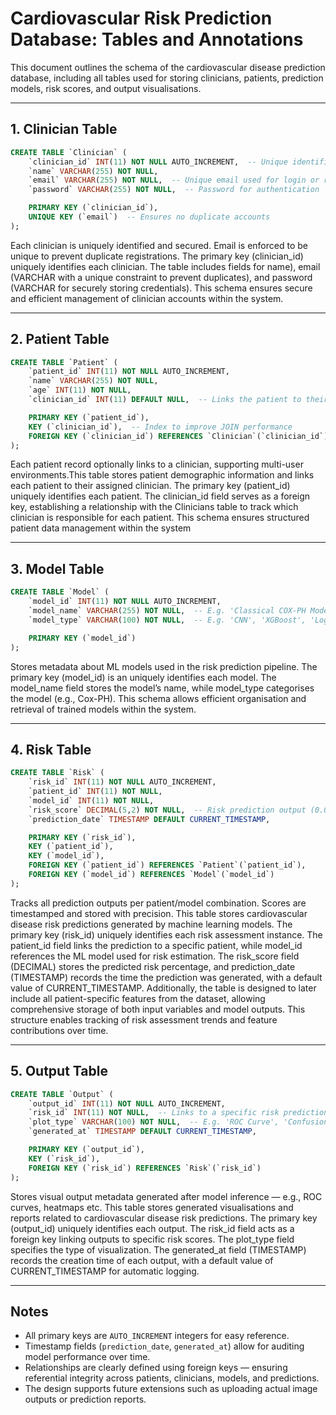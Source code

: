 
# Cardiovascular Risk Prediction Database: Tables and Annotations

This document outlines the schema of the cardiovascular disease prediction database, including all tables used for storing clinicians, patients, prediction models, risk scores, and output visualisations.

---

## 1. Clinician Table
```sql
CREATE TABLE `Clinician` (
    `clinician_id` INT(11) NOT NULL AUTO_INCREMENT,  -- Unique identifier for each clinician
    `name` VARCHAR(255) NOT NULL,
    `email` VARCHAR(255) NOT NULL,  -- Unique email used for login or reference
    `password` VARCHAR(255) NOT NULL,  -- Password for authentication

    PRIMARY KEY (`clinician_id`),
    UNIQUE KEY (`email`)  -- Ensures no duplicate accounts
);
```
Each clinician is uniquely identified and secured. Email is enforced to be unique to prevent duplicate registrations. The primary key (clinician_id) uniquely identifies each clinician. The table includes fields for name), email (VARCHAR with a unique constraint to prevent duplicates), and password (VARCHAR for securely storing credentials). This schema ensures secure and efficient management of clinician accounts within the system. 

---

## 2. Patient Table
```sql
CREATE TABLE `Patient` (
    `patient_id` INT(11) NOT NULL AUTO_INCREMENT,
    `name` VARCHAR(255) NOT NULL,
    `age` INT(11) NOT NULL,
    `clinician_id` INT(11) DEFAULT NULL,  -- Links the patient to their assigned clinician

    PRIMARY KEY (`patient_id`),
    KEY (`clinician_id`),  -- Index to improve JOIN performance
    FOREIGN KEY (`clinician_id`) REFERENCES `Clinician`(`clinician_id`)
);
```
Each patient record optionally links to a clinician, supporting multi-user environments.This table stores patient demographic information and links each patient to their assigned clinician. The primary key (patient_id) uniquely identifies each patient. The clinician_id field serves as a foreign key, establishing a relationship with the Clinicians table to track which clinician is responsible for each patient. This schema ensures structured patient data management within the system

---

## 3. Model Table
```sql
CREATE TABLE `Model` (
    `model_id` INT(11) NOT NULL AUTO_INCREMENT,
    `model_name` VARCHAR(255) NOT NULL,  -- E.g. 'Classical COX-PH Model', 'Elastic Net COX-PH' 
    `model_type` VARCHAR(100) NOT NULL,  -- E.g. 'CNN', 'XGBoost', 'Logistic Regression'

    PRIMARY KEY (`model_id`)
);
```
Stores metadata about ML models used in the risk prediction pipeline. The primary key (model_id) is an uniquely identifies each model. The model_name field stores the model’s name, while model_type categorises the model (e.g., Cox-PH). This schema allows efficient organisation and retrieval of trained models within the system.

---

## 4. Risk Table
```sql
CREATE TABLE `Risk` (
    `risk_id` INT(11) NOT NULL AUTO_INCREMENT,
    `patient_id` INT(11) NOT NULL,
    `model_id` INT(11) NOT NULL,
    `risk_score` DECIMAL(5,2) NOT NULL,  -- Risk prediction output (0.00 to 100.00)
    `prediction_date` TIMESTAMP DEFAULT CURRENT_TIMESTAMP,

    PRIMARY KEY (`risk_id`),
    KEY (`patient_id`),
    KEY (`model_id`),
    FOREIGN KEY (`patient_id`) REFERENCES `Patient`(`patient_id`),
    FOREIGN KEY (`model_id`) REFERENCES `Model`(`model_id`)
);
```
Tracks all prediction outputs per patient/model combination. Scores are timestamped and stored with precision. This table stores cardiovascular disease risk predictions generated by machine learning models. The primary key (risk_id) uniquely identifies each risk assessment instance. The patient_id field links the prediction to a specific patient, while model_id  references the ML model used for risk estimation. The risk_score field (DECIMAL) stores the predicted risk percentage, and prediction_date (TIMESTAMP) records the time the prediction was generated, with a default value of CURRENT_TIMESTAMP. Additionally, the table is designed to later include all patient-specific features from the dataset, allowing comprehensive storage of both input variables and model outputs. This structure enables tracking of risk assessment trends and feature contributions over time.

---

## 5. Output Table
```sql
CREATE TABLE `Output` (
    `output_id` INT(11) NOT NULL AUTO_INCREMENT,
    `risk_id` INT(11) NOT NULL,  -- Links to a specific risk prediction
    `plot_type` VARCHAR(100) NOT NULL,  -- E.g. 'ROC Curve', 'Confusion Matrix'
    `generated_at` TIMESTAMP DEFAULT CURRENT_TIMESTAMP,

    PRIMARY KEY (`output_id`),
    KEY (`risk_id`),
    FOREIGN KEY (`risk_id`) REFERENCES `Risk`(`risk_id`)
);
```
Stores visual output metadata generated after model inference — e.g., ROC curves, heatmaps etc. This table stores generated visualisations and reports related to cardiovascular disease risk predictions. The primary key (output_id)  uniquely identifies each output. The risk_id field  acts as a foreign key linking outputs to specific risk scores. The plot_type field specifies the type of visualization. The generated_at field (TIMESTAMP) records the creation time of each output, with a default value of CURRENT_TIMESTAMP for automatic logging.

---

## Notes
- All primary keys are `AUTO_INCREMENT` integers for easy reference.
- Timestamp fields (`prediction_date`, `generated_at`) allow for auditing model performance over time.
- Relationships are clearly defined using foreign keys — ensuring referential integrity across patients, clinicians, models, and predictions.
- The design supports future extensions such as uploading actual image outputs or prediction reports.
